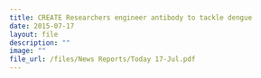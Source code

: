 ```yaml
---
title: CREATE Researchers engineer antibody to tackle dengue
date: 2015-07-17
layout: file
description: ""
image: ""
file_url: /files/News Reports/Today 17-Jul.pdf
---
```

